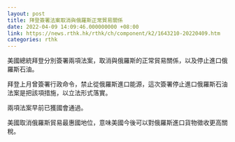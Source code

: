 ```yaml
---
layout: post
title: 拜登簽署法案取消與俄羅斯正常貿易關係
date: 2022-04-09 14:09:46.000000000 +08:00
link: https://news.rthk.hk/rthk/ch/component/k2/1643210-20220409.htm
categories: rthk
---
```


美國總統拜登分別簽署兩項法案，取消與俄羅斯的正常貿易關係，以及停止進口俄羅斯石油。

拜登上月曾簽署行政命令，禁止從俄羅斯進口能源，這次簽署停止進口俄羅斯石油法案是把該項措施，以立法形式落實。

兩項法案早前已獲國會通過。

美國取消俄羅斯貿易最惠國地位，意味美國今後可以對俄羅斯進口貨物徵收更高關稅。
